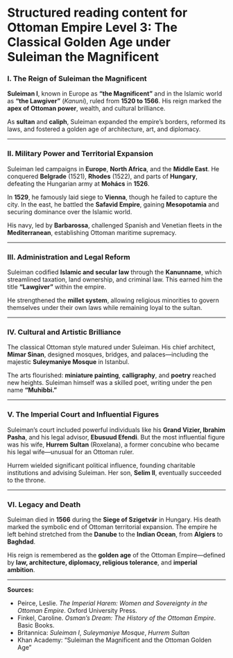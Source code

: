 # Structured reading content for Ottoman Empire Level 3: The Classical Golden Age under Suleiman the Magnificent

### I. The Reign of Suleiman the Magnificent

**Suleiman I**, known in Europe as **“the Magnificent”** and in the Islamic world as **“the Lawgiver”** (*Kanuni*), ruled from **1520 to 1566**. His reign marked the **apex of Ottoman power**, wealth, and cultural brilliance.

As **sultan** and **caliph**, Suleiman expanded the empire’s borders, reformed its laws, and fostered a golden age of architecture, art, and diplomacy.

---

### II. Military Power and Territorial Expansion

Suleiman led campaigns in **Europe**, **North Africa**, and the **Middle East**. He conquered **Belgrade** (1521), **Rhodes** (1522), and parts of **Hungary**, defeating the Hungarian army at **Mohács** in **1526**.

In **1529**, he famously laid siege to **Vienna**, though he failed to capture the city. In the east, he battled the **Safavid Empire**, gaining **Mesopotamia** and securing dominance over the Islamic world.

His navy, led by **Barbarossa**, challenged Spanish and Venetian fleets in the **Mediterranean**, establishing Ottoman maritime supremacy.

---

### III. Administration and Legal Reform

Suleiman codified **Islamic and secular law** through the **Kanunname**, which streamlined taxation, land ownership, and criminal law. This earned him the title **“Lawgiver”** within the empire.

He strengthened the **millet system**, allowing religious minorities to govern themselves under their own laws while remaining loyal to the sultan.

---

### IV. Cultural and Artistic Brilliance

The classical Ottoman style matured under Suleiman. His chief architect, **Mimar Sinan**, designed mosques, bridges, and palaces—including the majestic **Suleymaniye Mosque** in Istanbul.

The arts flourished: **miniature painting**, **calligraphy**, and **poetry** reached new heights. Suleiman himself was a skilled poet, writing under the pen name **“Muhibbi.”**

---

### V. The Imperial Court and Influential Figures

Suleiman’s court included powerful individuals like his **Grand Vizier, Ibrahim Pasha**, and his legal advisor, **Ebusuud Efendi**. But the most influential figure was his wife, **Hurrem Sultan** (Roxelana), a former concubine who became his legal wife—unusual for an Ottoman ruler.

Hurrem wielded significant political influence, founding charitable institutions and advising Suleiman. Her son, **Selim II**, eventually succeeded to the throne.

---

### VI. Legacy and Death

Suleiman died in **1566** during the **Siege of Szigetvár** in Hungary. His death marked the symbolic end of Ottoman territorial expansion. The empire he left behind stretched from the **Danube** to the **Indian Ocean**, from **Algiers** to **Baghdad**.

His reign is remembered as the **golden age** of the Ottoman Empire—defined by **law, architecture, diplomacy, religious tolerance**, and **imperial ambition**.

---

**Sources:**
- Peirce, Leslie. *The Imperial Harem: Women and Sovereignty in the Ottoman Empire*. Oxford University Press.
- Finkel, Caroline. *Osman’s Dream: The History of the Ottoman Empire*. Basic Books.
- Britannica: *Suleiman I*, *Suleymaniye Mosque*, *Hurrem Sultan*
- Khan Academy: “Suleiman the Magnificent and the Ottoman Golden Age”

